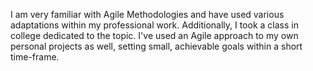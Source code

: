 I am very familiar with Agile Methodologies and have used various adaptations
within my professional work. Additionally, I took a class in college dedicated
to the topic. I've used an Agile approach to my own personal projects as well, 
setting small, achievable goals within a short time-frame.
